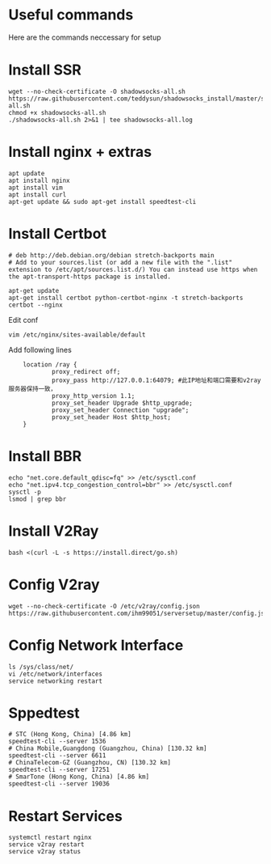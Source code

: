 # Useful commands
Here are the commands neccessary for setup

# Install SSR
```
wget --no-check-certificate -O shadowsocks-all.sh https://raw.githubusercontent.com/teddysun/shadowsocks_install/master/shadowsocks-all.sh
chmod +x shadowsocks-all.sh
./shadowsocks-all.sh 2>&1 | tee shadowsocks-all.log
```

# Install nginx + extras
```
apt update
apt install nginx
apt install vim
apt install curl
apt-get update && sudo apt-get install speedtest-cli
```

# Install Certbot
```
# deb http://deb.debian.org/debian stretch-backports main
# Add to your sources.list (or add a new file with the ".list" extension to /etc/apt/sources.list.d/) You can instead use https when the apt-transport-https package is installed.

apt-get update
apt-get install certbot python-certbot-nginx -t stretch-backports
certbot --nginx
```

Edit conf
```
vim /etc/nginx/sites-available/default
```
Add following lines
```
	location /ray {
        	proxy_redirect off;
        	proxy_pass http://127.0.0.1:64079; #此IP地址和端口需要和v2ray服务器保持一致，
        	proxy_http_version 1.1;
        	proxy_set_header Upgrade $http_upgrade;
        	proxy_set_header Connection "upgrade";
        	proxy_set_header Host $http_host;
	}
```

# Install BBR
```
echo "net.core.default_qdisc=fq" >> /etc/sysctl.conf
echo "net.ipv4.tcp_congestion_control=bbr" >> /etc/sysctl.conf
sysctl -p
lsmod | grep bbr
```

# Install V2Ray
```
bash <(curl -L -s https://install.direct/go.sh)
```

# Config V2ray
```
wget --no-check-certificate -O /etc/v2ray/config.json https://raw.githubusercontent.com/ihm99051/serversetup/master/config.json
```

# Config Network Interface
```
ls /sys/class/net/
vi /etc/network/interfaces
service networking restart
```

# Sppedtest
```
# STC (Hong Kong, China) [4.86 km]
speedtest-cli --server 1536
# China Mobile,Guangdong (Guangzhou, China) [130.32 km]
speedtest-cli --server 6611
# ChinaTelecom-GZ (Guangzhou, CN) [130.32 km]
speedtest-cli --server 17251
# SmarTone (Hong Kong, China) [4.86 km]
speedtest-cli --server 19036
```

# Restart Services
```
systemctl restart nginx
service v2ray restart
service v2ray status
```
